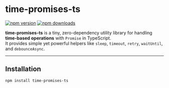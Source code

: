 # time-promises-ts

[![npm version](https://img.shields.io/npm/v/time-promises-ts.svg)](https://www.npmjs.com/package/time-promises-ts)
[![npm downloads](https://img.shields.io/npm/dm/time-promises-ts.svg)](https://www.npmjs.com/package/time-promises-ts)

**time-promises-ts** is a tiny, zero-dependency utility library for handling **time-based operations** with `Promise` in TypeScript.  
It provides simple yet powerful helpers like `sleep`, `timeout`, `retry`, `waitUntil`, and `debounceAsync`.

---

## Installation

```bash
npm install time-promises-ts
